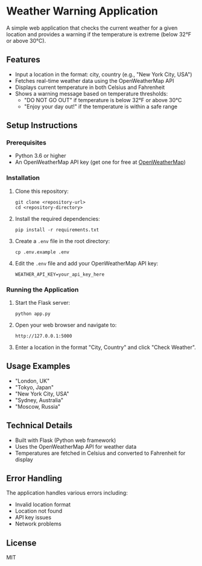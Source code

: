 # Weather Warning Application

A simple web application that checks the current weather for a given location and provides a warning if the temperature is extreme (below 32°F or above 30°C).

## Features

- Input a location in the format: city, country (e.g., "New York City, USA")
- Fetches real-time weather data using the OpenWeatherMap API
- Displays current temperature in both Celsius and Fahrenheit
- Shows a warning message based on temperature thresholds:
  - "DO NOT GO OUT" if temperature is below 32°F or above 30°C
  - "Enjoy your day out!" if the temperature is within a safe range

## Setup Instructions

### Prerequisites

- Python 3.6 or higher
- An OpenWeatherMap API key (get one for free at [OpenWeatherMap](https://openweathermap.org/api))

### Installation

1. Clone this repository:
   ```
   git clone <repository-url>
   cd <repository-directory>
   ```

2. Install the required dependencies:
   ```
   pip install -r requirements.txt
   ```

3. Create a `.env` file in the root directory:
   ```
   cp .env.example .env
   ```

4. Edit the `.env` file and add your OpenWeatherMap API key:
   ```
   WEATHER_API_KEY=your_api_key_here
   ```

### Running the Application

1. Start the Flask server:
   ```
   python app.py
   ```

2. Open your web browser and navigate to:
   ```
   http://127.0.0.1:5000
   ```

3. Enter a location in the format "City, Country" and click "Check Weather".

## Usage Examples

- "London, UK"
- "Tokyo, Japan"
- "New York City, USA"
- "Sydney, Australia"
- "Moscow, Russia"

## Technical Details

- Built with Flask (Python web framework)
- Uses the OpenWeatherMap API for weather data
- Temperatures are fetched in Celsius and converted to Fahrenheit for display

## Error Handling

The application handles various errors including:
- Invalid location format
- Location not found
- API key issues
- Network problems

## License

MIT
